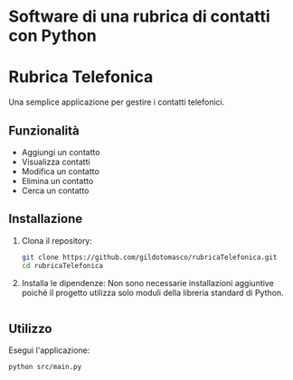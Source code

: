 # Software di una rubrica di contatti con Python

# Rubrica Telefonica

Una semplice applicazione per gestire i contatti telefonici.

## Funzionalità
- Aggiungi un contatto
- Visualizza contatti
- Modifica un contatto
- Elimina un contatto
- Cerca un contatto

## Installazione
1. Clona il repository:
    ```bash
    git clone https://github.com/gildotomasco/rubricaTelefonica.git
    cd rubricaTelefonica
    ```
2. Installa le dipendenze:
    Non sono necessarie installazioni aggiuntive poiché il progetto utilizza solo moduli della libreria standard di Python.

    ```

## Utilizzo
Esegui l'applicazione:
```bash
python src/main.py
